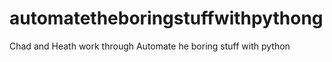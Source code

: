 # automatetheboringstuffwithpythong
Chad and Heath work through Automate he boring stuff with python
